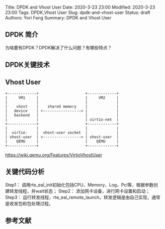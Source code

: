 Title:  DPDK and Vhost User
Date: 2020-3-23 23:00
Modified: 2020-3-23 23:00
Tags: DPDK,Vhost User
Slug: dpdk-and-vhost-user
Status: draft
Authors: Yori Fang
Summary: DPDK and Vhost User

## DPDK 简介
为啥要有DPDK？DPDK解决了什么问题？有哪些特点？

## DPDK关键技术

## Vhost User


```
+-------------+                     +-------------+
|     VM1     |                     |     VM2     |
|             |                     |             |
|    vhost    |    shared memory    |             |
|   device    | +-----------------> |             |
|   backend   |                     |             |
|             |                     | virtio-net  |
+-------------+                     +-------------+
|             |                     |             |
|  virtio-    |  vhost-user socket  |             |
| vhost-user  | <-----------------> | vhost-user  |
|    QEMU     |                     |    QEMU     |
+-------------+                     +-------------+
```
https://wiki.qemu.org/Features/VirtioVhostUser

## 关键代码分析

Step1： 调用rte_eal_init初始化包括CPU、Memory、Log、Pci等，根据参数创建转发线程，并wait状态；
Step2： 添加网卡设备，进行网卡设置和启动；
Step3： 运行转发线程，rte_eal_remote_launch，转发逻辑是由自己实现，通常是收发包和包处理过程。

## 参考文献
